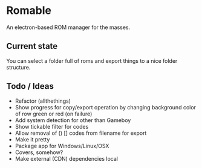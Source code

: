 # Romable

An electron-based ROM manager for the masses.

## Current state

You can select a folder full of roms and export things to a nice folder structure.

## Todo / Ideas

- Refactor (allthethings)
- Show progress for copy/export operation by changing background color of row green or red (on failure)
- Add system detection for other than Gameboy
- Show tickable filter for codes
- Allow removal of () [] codes from filename for export
- Make it pretty
- Package app for Windows/Linux/OSX
- Covers, somehow?
- Make external (CDN) dependencies local
